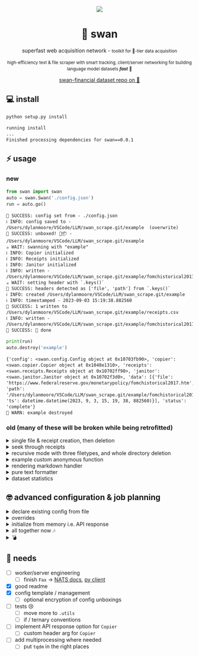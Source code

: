 <center>

<img style="width:150px" src="https://huggingface.co/datasets/dylanalloy/swan/resolve/main/swan.png">

# 🦢 swan
superfast web acquisition network - <small>toolkit for 🐍-tier data acquisition</small>


<small>high-efficiency text & file scraper with smart tracking, client/server networking for building language model datasets __*fast*__  🌊</small>

<a href="https://huggingface.co/datasets/dylanalloy/swan" target="_blank">swan-financial dataset repo on 🤗</a>

</center>

## 💻 install

```shell
python setup.py install
```
```shell
running install
...
Finished processing dependencies for swan==0.0.1
```

## ⚡️ usage

### new

```python
from swan import swan
auto = swan.Swan('./config.json')
run = auto.go()
```
```shell
🌊 SUCCESS: config set from - ./config.json
ℹ️ INFO: config saved to - /Users/dylanmoore/VSCode/LLM/swan_scrape.git/example  (overwrite)
🌊 SUCCESS: unboxed! 🦢📦 - /Users/dylanmoore/VSCode/LLM/swan_scrape.git/example 
☕️ WAIT: swanning with "example"
ℹ️ INFO: Copier initialized
ℹ️ INFO: Receipts initialized
ℹ️ INFO: Janitor initialized
ℹ️ INFO: written - /Users/dylanmoore/VSCode/LLM/swan_scrape.git/example/fomchistorical2017.htm
☕️ WAIT: setting header with `.keys()`
🌊 SUCCESS: headers detected as ['file', 'path'] from `.keys()`
ℹ️ INFO: created /Users/dylanmoore/VSCode/LLM/swan_scrape.git/example
ℹ️ INFO: timestamped - 2023-09-03 15:19:38.882560
🌊 SUCCESS: 1 written to /Users/dylanmoore/VSCode/LLM/swan_scrape.git/example/receipts.csv
ℹ️ INFO: written - /Users/dylanmoore/VSCode/LLM/swan_scrape.git/example/fomchistorical2017_cleaned.txt
🌊 SUCCESS: 🦢 done
```

```python
print(run)
auto.destroy('example')
```
```shell
{'config': <swan.config.Config object at 0x10703fb90>, 'copier': <swan.copier.Copier object at 0x1048e1310>, 'receipts': <swan.receipts.Receipts object at 0x10702ff90>, 'janitor': <swan.janitor.Janitor object at 0x10702f3d0>, 'data': [{'file': 'https://www.federalreserve.gov/monetarypolicy/fomchistorical2017.htm', 'path': '/Users/dylanmoore/VSCode/LLM/swan_scrape.git/example/fomchistorical2017.htm', 'ts': datetime.datetime(2023, 9, 3, 15, 19, 38, 882560)}], 'status': 'complete'}
🚨 WARN: example destroyed
```

### old (many of these will be broken while being retrofitted)

<details>
<summary>single file & receipt creation, then deletion</summary>
<br>

```python
from swan.copier import Copier
from swan.receipts import Receipts
data = []
copy = Copier(url='https://www.federalreserve.gov/monetarypolicy/fomchistorical2017.htm')
if copy.download('./fed.txt'):
    data.append({"file":copy.url, "path":f'{copy.path}'})
receipts = Receipts(path='./fed.csv', data=data)
receipts.create(True)
receipts.write(False)
copy.destroy(confirm=copy.path.split('/')[-1])
receipts.destroy(confirm=receipts.path.split('/')[-1])
```
```shell
ℹ️ INFO: written - ./fed.txt
☕️ WAIT: no header set - attempting `.keys()`
🌊 SUCCESS: headers detected as ['file', 'path'] from `.keys()`
ℹ️ INFO: [file, path, ts] header used
ℹ️ INFO: created ./fed.csv
ℹ️ INFO: timestamped - 2023-08-31 17:07:19.544208
🌊 SUCCESS: 1 written to ./fed.csv
🚨 WARN: fed.txt destroyed from ./fed.txt
🚨 WARN: fed.csv destroyed from ./fed.csv
```

</details>

<details>
<summary>seek through receipts</summary>

```python
integer = receipts.seek(line=0)
string = receipts.seek(line='monetarypolicy')
by_date = receipts.seek(line='2023-08-31')
print(integer)
print(string)
print(by_date)
```
```shell
ℹ️ INFO: found monetarypolicy in data
ℹ️ INFO: found 2023-08-31 in data
{'file': 'https://www.federalreserve.gov/monetarypolicy/fomchistorical2017.htm', 'path': './fed.txt', 'ts': '2023-08-31 19:57:02.593086'}
[{'file': 'https://www.federalreserve.gov/monetarypolicy/fomchistorical2017.htm', 'path': './fed.txt', 'ts': '2023-08-31 19:57:02.593086'}]
[{'file': 'https://www.federalreserve.gov/monetarypolicy/fomchistorical2017.htm', 'path': './fed.txt', 'ts': '2023-08-31 19:57:02.593086'}]
```

</details>

<details>
<summary>recursive mode with three filetypes, and whole directory deletion</summary>

```python
from swan.copier import Copier
from swan.receipts import Receipts

copy = Copier(url='https://www.federalreserve.gov/monetarypolicy/fomchistorical2017.htm', recurse=True)
data=[]
files = copy.download('./fed', types=['csv','xml','pdf'])[0]
for file in files:
    data.append({"file":file, "path":f'{copy.path}/{file.split("/")[-1]}'})
receipts = Receipts('./fed.csv', data=data)
receipts.create(False)
receipts.write(False)
copy.destroy(confirm=copy.path.split('/')[-1])
receipts.destroy(confirm=receipts.path.split('/')[-1])
```
```shell
☕️ WAIT: processing https://www.federalreserve.gov/monetarypolicy/fomchistorical2017.htm
100%|██████████| 326/326 [00:00<00:00, 154066.83it/s]
ℹ️ INFO: found - https://www.federalreserve.gov/monetarypolicy/beigebook/files/Beigebook_20170118.pdf
ℹ️ INFO: found - https://www.federalreserve.gov/monetarypolicy/files/FOMC20170201tealbooka20170123.pdf
ℹ️ INFO: found - https://www.federalreserve.gov/monetarypolicy/files/FOMC20170201tealbookb20170126.pdf
...
ℹ️ INFO: found - https://www.federalreserve.gov/monetarypolicy/files/FOMC20171213SEPcompilation.pdf
ℹ️ INFO: found - https://www.federalreserve.gov/monetarypolicy/files/FOMC20171213SEPkey.pdf
ℹ️ INFO: found - https://www.federalreserve.gov/monetarypolicy/files/FOMC20171213meeting.pdf
ℹ️ INFO: found - https://www.federalreserve.gov/monetarypolicy/files/FOMC20171213material.pdf

Output is truncated. View as a scrollable element or open in a text editor. Adjust cell output settings...

ℹ️ INFO: written - ./fed/Beigebook_20170118.pdf
ℹ️ INFO: written - ./fed/FOMC20170201tealbooka20170123.pdf
ℹ️ INFO: written - ./fed/FOMC20170201tealbookb20170126.pdf
ℹ️ INFO: written - ./fed/FOMC20170201Agenda.pdf
ℹ️ INFO: written - ./fed/FOMC_LongerRunGoals_201701.pdf
ℹ️ INFO: written - ./fed/fomcminutes20170201.pdf
ℹ️ INFO: written - ./fed/FOMC20170201meeting.pdf
ℹ️ INFO: written - ./fed/FOMC20170201material.pdf
ℹ️ INFO: written - ./fed/Beigebook_20170301.pdf
ℹ️ INFO: written - ./fed/FOMC20170315tealbooka20170303.pdf
ℹ️ INFO: written - ./fed/FOMC20170315tealbookb20170309.pdf
ℹ️ INFO: written - ./fed/FOMC20170315Agenda.pdf
...
ℹ️ INFO: timestamped - 2023-08-31 16:40:37.573578
🌊 SUCCESS: 65 written to ./fed.csv
🚨 WARN: 65 destroyed from ./fed
🚨 WARN: fed.csv destroyed from ./fed.csv
```

</details>

<details>
<summary>example custom anonymous function</summary>

```python
from swan.supplies import Custom
data = 'linkbase:hello there'
SECSifter = Custom(copy=data)

SECSifter.sift = lambda _: '' if _.startswith('linkbase:') else _

sifted = SECSifter.sift(data)
print(sifted)
```
```shell
```

</details>

<details>
<summary>rendering markdown handler</summary>

```python
data = '<html>hello there</html>'
from swan.supplies import Broom
clean = Broom(copy=data).sweep()
print(clean)
xml = '<TITLE>hello there</TITLE>'
clean = Broom(copy=xml).sweep(xml=True)
print(clean)
```
```shell
hello there
TITLE: hello there
```

</details>

<details>
<summary>pure text formatter</summary>

```python
from swan.janitor import Janitor
worker = Janitor(path='./fed.txt', o='./fed_processed.txt')
worker.process()
worker.destroy(confirm=worker.o.split('/')[-1])
```
```shell
ℹ️ INFO: written - ./fed_processed.txt
🚨 WARN: fed_processed.txt destroyed from ./fed_processed.txt
```

</details>

<details>
<summary>dataset statistics</summary>

```python
from swan.teacher import SP

copy = './fed.txt'
save='./plot.png'

p = SP(copy, save)
p.generate(show=True)
p.destroy(confirm=p.save.split('/')[-1])
```
![SP](plot.png)
```shell
🚨 WARN: plot.png destroyed from ./plot.png
```

</details>

## 🤓 advanced configuration & job planning

<details><summary>declare existing config from file</summary>

```python
from swan.config import Config
example = Config("./config.json")
```
##### put it in memory
```python
conf = example.use()
_l = lambda _: list(_)
print(_l(conf.keys()))
print(conf["settings"]["name"])
```
##### change a value & save
```python
conf["settings"]["name"] = 'example'
example.save()
```
##### remove from memory
```python
c, conf = (None, None)
```
##### load from f/s again
```python
c = Config("./config.json")
conf = c.use()
role, name = conf['role'], conf['settings']['name']
```
##### see that the value has changed
```python
print(f'{role}: {name}')
```
```shell
🌊 SUCCESS: config loaded from - ./config.json
['role', 'settings']
fin-swan
🌊 SUCCESS: config saved to - ./config.json (overwrite)
🌊 SUCCESS: config loaded from - ./config.json
server: example
```

</details>

<details><summary>overrides</summary>

```python
example.unbox(True)
example.unbox()
example.destroy()
```
```shell
🌊 SUCCESS: unboxed! 🦢📦 - /Users/dylanmoore/VSCode/LLM/swan_scrape.git/example 
☠️ FATAL: exists - /Users/dylanmoore/VSCode/LLM/swan_scrape.git/example
🚨 WARN: example destroyed
```

</details>

<details><summary>initialize from memory i.e. API response</summary>

```python
fin_conf = {
    "role": "server",
    "settings": {
        "name": "fin-swan",
        "proj_dir": "/Users/dylanmoore/VSCode/LLM/swan_scrape.git/",
        "jobs": [
            {
                "url": "https://www.federalreserve.gov/monetarypolicy/fomchistorical2017.htm",
                "types": [],
                "janitor": 0,
                "custom": [
                    {
                        "func": ""
                        , "types": [""]
                    }
                ]
            }
        ]
    }
}
direct_load = Config(fin_conf)
direct_load.use()
direct_load.destroy('fin-swan')
```
```shell
🌊 SUCCESS: unboxed! 🦢📦 using - /Users/dylanmoore/VSCode/LLM/swan_scrape.git/fin-swan 
🌊 SUCCESS: config loaded from - /Users/dylanmoore/VSCode/LLM/swan_scrape.git/fin-swan/config.json
🚨 WARN: fin-swan destroyed
```
</details>

<details><summary>all together now 🎶</summary>

```python
# all together now 🎶
from swan.copier import Copier
from swan.receipts import Receipts
from swan.config import Config
from swan.janitor import Janitor
import os

fin_conf = {
    "role": "server",
    "settings": {
        "name": "fin-swan",
        "proj_dir": "/Users/dylanmoore/VSCode/LLM/swan_scrape.git/",
        "jobs": [
            {
                "url": "https://www.federalreserve.gov/monetarypolicy/fomchistorical2017.htm",
                "types": [],
                "janitor": 0,
                "custom": [
                    {
                        "func": ""
                        , "types": [""]
                    }
                ]
            }
        ]
    }
}
direct_load = Config(fin_conf)
c = direct_load.use()
p = os.path.join(c['settings']['proj_dir'], c['settings']['name'])
data = []
for job in c['settings']['jobs']:
    copy = Copier(url=job['url'])
    if copy.download(p+'/fed.txt'):
        data.append({"file":copy.url, "path":f'{copy.path}'})
receipts = Receipts(path=p+'/fed.csv', data=data)
receipts.create(True)
receipts.write(False)
worker = Janitor(p+'/fed.txt', o=p+'/fed_processed.txt')
worker.process()
```
```shell
🌊 SUCCESS: unboxed! 🦢📦 using - /Users/dylanmoore/VSCode/LLM/swan_scrape.git/fin-swan 
🌊 SUCCESS: config loaded from - /Users/dylanmoore/VSCode/LLM/swan_scrape.git/fin-swan/config.json
ℹ️ INFO: written - /Users/dylanmoore/VSCode/LLM/swan_scrape.git/fin-swan/fed.txt
🚨 WARN: path not found
☕️ WAIT: no header set - attempting `.keys()`
🌊 SUCCESS: headers detected as ['file', 'path'] from `.keys()`
ℹ️ INFO: [file, path, ts] header used
ℹ️ INFO: created /Users/dylanmoore/VSCode/LLM/swan_scrape.git/fin-swan/fed.csv
ℹ️ INFO: timestamped - 2023-09-01 17:28:27.786525
🌊 SUCCESS: 1 written to /Users/dylanmoore/VSCode/LLM/swan_scrape.git/fin-swan/fed.csv
```
</details>

<details><summary>💣</summary>

```python
# that easy
direct_load.destroy('fin-swan')
```
```shell
🚨 WARN: fin-swan destroyed
```

</details>

## 📝 needs

- [ ] worker/server engineering
    - [ ] finish `Fax` -> [NATS docs](https://natsbyexample.com), [py client](https://github.com/nats-io/nats.py)
- [x] good readme
- [x] config template / management
    - [ ] optional encryption of config unboxings
- [ ] tests 😢
    - [ ] move more to `.utils`
    - [ ] if / ternary conventions
- [ ] implement API response option for `Copier`
    - [ ] custom header arg for `Copier`
- [ ] add multiprocessing where needed
    - [ ] put `tqdm` in the right places
